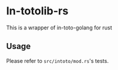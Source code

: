 # In-totolib-rs

This is a wrapper of in-toto-golang for rust

## Usage

Please refer to `src/intoto/mod.rs`'s tests.